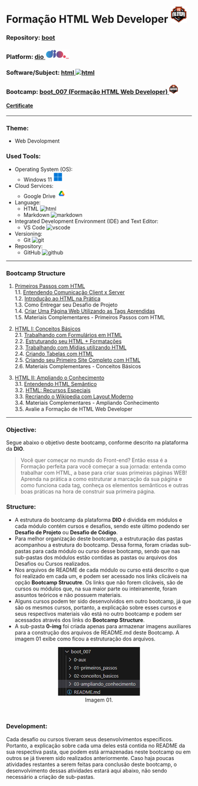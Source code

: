# Formação HTML Web Developer   <img src="./0-aux/logo_boot.png" alt="boot_007" width="auto" height="45">

### Repository: [boot](../../../)   
### Platform: <a href="../../">dio   <img src="https://github.com/PedroHeeger/main/blob/main/0-aux/logos/plataforma/dio.jpeg" alt="dio" width="auto" height="25"></a>   
### Software/Subject: <a href="../">html   <img src="https://cdn.jsdelivr.net/gh/devicons/devicon/icons/html5/html5-original.svg" alt="html" width="auto" height="25"></a>
### Bootcamp: <a href="./">boot_007 (Formação HTML Web Developer)   <img src="./0-aux/logo_boot.png" alt="boot_007" width="auto" height="25"></a>

#### <a href="https://github.com/PedroHeeger/main/blob/main/cert_ti/03-conclu/programming/html/(23-08-25)_Cert_Formacao_HTML_Web_Developer_PH_DIO.pdf">Certificate</a>

---

### Theme:
- Web Devolopment

### Used Tools:
- Operating System (OS): 
  - Windows 11 <img src="https://github.com/PedroHeeger/main/blob/main/0-aux/logos/software/windows11.png" alt="windows11" width="auto" height="25">
- Cloud Services:
  - Google Drive <img src="https://github.com/PedroHeeger/main/blob/main/0-aux/logos/software/google_drive.png" alt="google_drive" width="auto" height="25">
- Language:
  - HTML   <img src="https://cdn.jsdelivr.net/gh/devicons/devicon/icons/html5/html5-original.svg" alt="html" width="auto" height="25">
  - Markdown   <img src="https://cdn.jsdelivr.net/gh/devicons/devicon/icons/markdown/markdown-original.svg" alt="markdown" width="auto" height="25">
- Integrated Development Environment (IDE) and Text Editor:
  - VS Code   <img src="https://cdn.jsdelivr.net/gh/devicons/devicon/icons/vscode/vscode-original.svg" alt="vscode" width="auto" height="25">
- Versioning: 
  - Git   <img src="https://cdn.jsdelivr.net/gh/devicons/devicon/icons/git/git-original.svg" alt="git" width="auto" height="25">
- Repository:
  - GitHub   <img src="https://cdn.jsdelivr.net/gh/devicons/devicon/icons/github/github-original.svg" alt="github" width="auto" height="25">

---

### Bootcamp Structure
1. [Primeiros Passos com HTML](./01-primeiros_passos/)   
  1.1. [Entendendo Comunicação Client x Server](https://github.com/PedroHeeger/boot/tree/main/dio/html/boot_007/01-primeiros_passos#item1.1)   
  1.2. [Introdução ao HTML na Prática](https://github.com/PedroHeeger/boot/tree/main/dio/html/boot_007/01-primeiros_passos#item1.2)   
  1.3. Como Entregar seu Desafio de Projeto   
  1.4. [Criar Uma Página Web Utilizando as Tags Aprendidas](https://github.com/PedroHeeger/boot/tree/main/dio/html/boot_007/01-primeiros_passos#item1.4)   
  1.5. Materiais Complementares - Primeiros Passos com HTML  

2. [HTML I: Conceitos Básicos](./02-conceitos_basicos/)   
  2.1. [Trabalhando com Formulários em HTML](https://github.com/PedroHeeger/boot/tree/main/dio/html/boot_007/02-conceitos_basicos#item2.1)   
  2.2. [Estruturando seu HTML + Formatações](https://github.com/PedroHeeger/boot/tree/main/dio/html/boot_007/02-conceitos_basicos#item2.2)   
  2.3. [Trabalhando com Mídias utilizando HTML](https://github.com/PedroHeeger/boot/tree/main/dio/html/boot_007/02-conceitos_basicos#item2.3)   
  2.4. [Criando Tabelas com HTML](https://github.com/PedroHeeger/boot/tree/main/dio/html/boot_007/02-conceitos_basicos#item2.4)   
  2.5. [Criando seu Primeiro Site Completo com HTML](https://github.com/PedroHeeger/boot/tree/main/dio/html/boot_007/02-conceitos_basicos#item2.5)   
  2.6. Materiais Complementares - Conceitos Básicos

3. [HTML II: Ampliando o Conhecimento](./03-ampliando_conhecimento/)   
  3.1. [Entendendo HTML Semântico](https://github.com/PedroHeeger/boot/tree/main/dio/html/boot_007/03-ampliando_conhecimento#item3.1)   
  3.2. [HTML: Recursos Especiais](https://github.com/PedroHeeger/boot/tree/main/dio/html/boot_007/03-ampliando_conhecimento#item3.2)   
  3.3. [Recriando o Wikipedia com Layout Moderno](https://github.com/PedroHeeger/boot/tree/main/dio/html/boot_007/03-ampliando_conhecimento#item3.3)   
  3.4. Materiais Complementares - Ampliando Conhecimento  
  3.5. Avalie a Formação de HTML Web Developer   

---

### Objective:
Segue abaixo o objetivo deste bootcamp, conforme descrito na plataforma da **DIO**.
  
>Você quer começar no mundo do Front-end? Então essa é a Formação perfeita para você começar a sua jornada: entenda como trabalhar com HTML, a base para criar suas primeiras páginas WEB! Aprenda na prática a como estruturar a marcação da sua página e como funciona cada tag, conheça os elementos semânticos e outras boas práticas na hora de construir sua primeira página.

### Structure:
- A estrutura do bootcamp da plataforma **DIO** é dividida em módulos e cada módulo contém cursos e desafios, sendo este último podendo ser **Desafio de Projeto** ou **Desafio de Código**. 
- Para melhor organização deste bootcamp, a estruturação das pastas acompanhou a estrutura do bootcamp. Dessa forma, foram criadas sub-pastas para cada módulo ou curso desse bootcamp, sendo que nas sub-pastas dos módulos estão contidas as pastas ou arquivos dos Desafios ou Cursos realizados.
- Nos arquivos de README de cada módulo ou curso está descrito o que foi realizado em cada um, e podem ser acessado nos links clicáveis na opção **Bootcamp Strucutre**. Os links que não forem clicáveis, são de cursos ou módulos que, na sua maior parte ou inteiramente, foram assuntos teóricos e não possuem materiais.
- Alguns cursos podem ter sido desenvolvidos em outro bootcamp, já que são os mesmos cursos, portanto, a explicação sobre esses cursos e seus respectivos materiais vão está no outro bootcamp e podem ser acessados através dos links do **Bootcamp Structure**.
- A sub-pasta **0-img** foi criada apenas para armazenar imagens auxiliares para a construção dos arquivos de README.md deste Bootcamp. A imagem 01 exibe como ficou a estruturação dos arquivos.

<div align="Center"><figure>
    <img src="./0-aux/img01.PNG" alt="img01"><br>
    <figcaption>Imagem 01.</figcaption>
</figure></div><br>

### Development:
Cada desafio ou cursos tiveram seus desenvolvimentos específicos. Portanto, a explicação sobre cada uma deles está contida no README da sua respectiva pasta, que podem está armazenadas neste bootcamp ou em outros se já tiverem sido realizados anteriormente. Caso haja poucas atividades restantes a serem feitas para conclusão deste bootcamp, o desenvolvimento dessas atividades estará aqui abaixo, não sendo necessário a criação de sub-pastas.